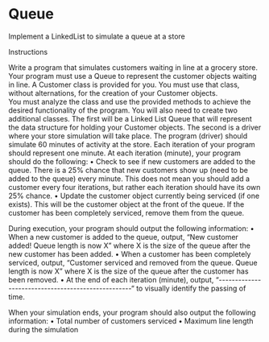 # Queue
Implement a LinkedList to simulate a queue at a store

Instructions

Write a program that simulates customers waiting in line at a grocery store. 
Your program must use a Queue to represent the customer objects waiting in line. 
A Customer class is provided for you. You must use that class, without alternations, for the creation of your Customer objects.  
You must analyze the class and use the provided methods to achieve the desired functionality of the program. 
You will also need to create two additional classes.  The first will be a Linked List Queue that will represent the data structure for holding your Customer objects. 
The second is a driver where your store simulation will take place.
The program (driver) should simulate 60 minutes of activity at the store. Each iteration of your program should represent one minute. 
At each iteration (minute), your program should do the following:
•	Check to see if new customers are added to the queue.  There is a 25% chance that new customers show up (need to be added to the queue) every minute. 
  This does not mean you should add a customer every four iterations, but rather each iteration should have its own 25% chance.
•	Update the customer object currently being serviced (if one exists).  This will be the customer object at the front of the queue. 
  If the customer has been completely serviced, remove them from the queue.

During execution, your program should output the following information:
•	When a new customer is added to the queue, output, “New customer added!  Queue length is now X” where X is the size of the queue after the new customer has been added.
•	When a customer has been completely serviced, output, “Customer serviced and removed from the queue. 
  Queue length is now X” where X is the size of the queue after the customer has been removed.
•	At the end of each iteration (minute), output, “---------------------------------------------------“  to visually identify the passing of time.

When your simulation ends, your program should also output the following information:
•	Total number of customers serviced
•	Maximum line length during the simulation

